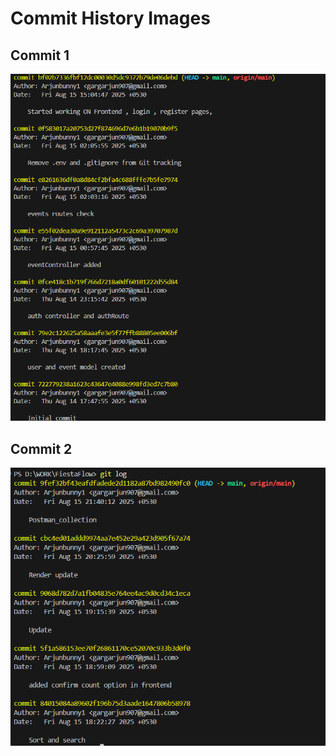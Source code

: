 # Commit History Images

## Commit 1
![Commit 1](../images/commits_1.png)

## Commit 2
![Commit 2](../images/commits_2.png)
